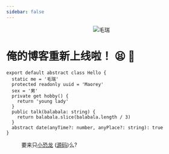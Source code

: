 ```yaml
---
sidebar: false
---
```


<div style="text-align:center">

![毛瑞](me.jpg)

</div>

# 俺的博客重新上线啦！ :tired_face: :tada:

```TypeScript{2}
export default abstract class Hello {
  static me = '毛瑞'
  protected readonly uuid = 'Maorey'
  sex = '男'
  private get hobby() {
    return 'young lady'
  }
  public talk(balabala: string) {
    return balabala.slice(balabala.length / 3)
  }
  abstract date(anyTime?: number, anyPlace?: string): true
}
```

<Menu />

要来只[小恐龙](404) ([源码](https://www.cnblogs.com/undefined000/p/trex_1.html))么?
